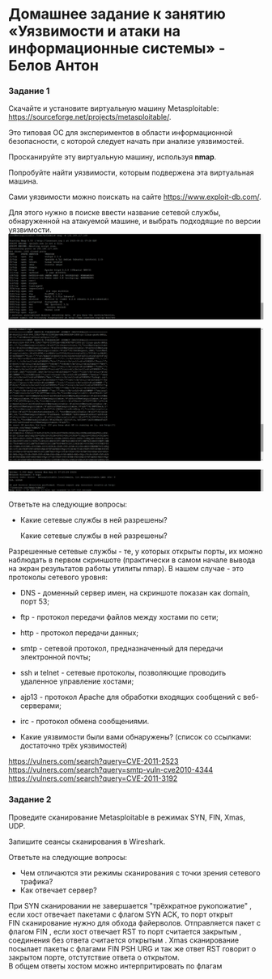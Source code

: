 # Домашнее задание к занятию «Уязвимости и атаки на информационные системы» - Белов Антон


### Задание 1

Скачайте и установите виртуальную машину Metasploitable: https://sourceforge.net/projects/metasploitable/.

Это типовая ОС для экспериментов в области информационной безопасности, с которой следует начать при анализе уязвимостей.

Просканируйте эту виртуальную машину, используя **nmap**.

Попробуйте найти уязвимости, которым подвержена эта виртуальная машина.

Сами уязвимости можно поискать на сайте https://www.exploit-db.com/.

Для этого нужно в поиске ввести название сетевой службы, обнаруженной на атакуемой машине, и выбрать подходящие по версии уязвимости.
![1-1](./scrshts/13_1/tz_1.1.png)

![1-2](./scrshts/13_1/tz_1.2.png)

![1-3](./scrshts/13_1/tz.1.3.png)

Ответьте на следующие вопросы:

- Какие сетевые службы в ней разрешены?

  Какие сетевые службы в ней разрешены?

Разрешенные сетевые службы - те, у которых открыты порты, их можно наблюдать в первом скриншоте (практически в самом начале вывода на экран результатов работы утилиты nmap). В нашем случае - это протоколы сетевого уровня:
- DNS - доменный сервер имен, на скриншоте показан как domain, порт 53;
- ftp - протокол передачи файлов между хостами по сети;
- http - протокол передачи данных;
- smtp - сетевой протокол, предназначенный для передачи электронной почты;
- ssh и telnet - сетевые протоколы, позволяющие проводить удаленное управление хостами;
- ajp13  - протокол Apache для обработки входящих сообщений с веб-серверами;
- irc - протокол обмена сообщениями. 

- Какие уязвимости были вами обнаружены? (список со ссылками: достаточно трёх уязвимостей)

 https://vulners.com/search?query=CVE-2011-2523  
 https://vulners.com/search?query=smtp-vuln-cve2010-4344  
 https://vulners.com/search?query=CVE-2011-3192   

### Задание 2

Проведите сканирование Metasploitable в режимах SYN, FIN, Xmas, UDP.

Запишите сеансы сканирования в Wireshark.

Ответьте на следующие вопросы:

- Чем отличаются эти режимы сканирования с точки зрения сетевого трафика?
- Как отвечает сервер?

При SYN сканировании не завершается "трёхкратное рукопожатие" , если хост отвечает пакетами с флагом SYN ACK, то порт открыт  
FIN сканирование нужно для обхода файерволов. Отправляется пакет с флагом FIN , если хост отвечает RST то порт считается закрытым , соединения без ответа считается открытым . Xmas сканирование посылает пакеты с флагами FIN PSH URG и так же ответ RST говорит о закрытом порте, отстутствие ответа о открытом.   
В общем ответы хостом можно интерпритировать по флагам  
